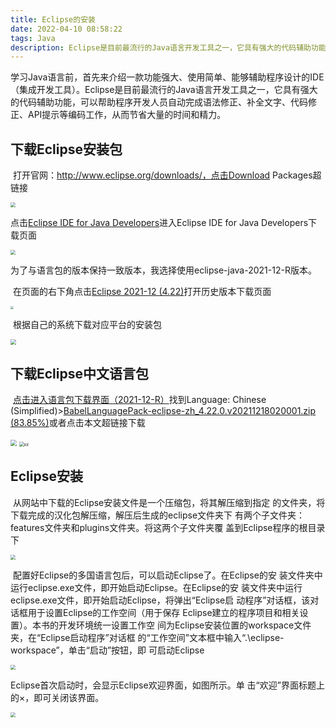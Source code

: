 ```yaml
---
title: Eclipse的安装
date: 2022-04-10 08:58:22
tags: Java
description: Eclipse是目前最流行的Java语言开发工具之一，它具有强大的代码辅助功能，可以帮助程序开发人员自动完成语法修正、补全文字、代码修正、API提示等编码工作，从而节省大量的时间和精力。本篇文章将带你安装Eclipse
---
```


​		学习Java语言前，首先来介绍一款功能强大、使用简单、能够辅助程序设计的IDE（集成开发工具）。Eclipse是目前最流行的Java语言开发工具之一，它具有强大的代码辅助功能，可以帮助程序开发人员自动完成语法修正、补全文字、代码修正、API提示等编码工作，从而节省大量的时间和精力。

## 下载Eclipse安装包

​		打开官网：http://www.eclipse.org/downloads/，点击Download Packages超链接

<img src="https://s3.bmp.ovh/imgs/2022/04/10/84b1f723e024c1c7.png" style="zoom:50%;" />



点击[Eclipse IDE for Java Developers](https://www.eclipse.org/downloads/packages/release/2022-03/r/eclipse-ide-java-developers)进入Eclipse IDE for Java Developers下载页面

<img src="https://s3.bmp.ovh/imgs/2022/04/10/66f4ae680b05dfa2.png" style="zoom:50%;" />



为了与语言包的版本保持一致版本，我选择使用eclipse-java-2021-12-R版本。

​		在页面的右下角点击[Eclipse 2021-12 (4.22)](https://www.eclipse.org/downloads/packages/release/2021-12/r)打开历史版本下载页面

<img src="https://s3.bmp.ovh/imgs/2022/04/10/4ca63736e7dad557.png" style="zoom:33%;" />

​		根据自己的系统下载对应平台的安装包

<img src="https://s3.bmp.ovh/imgs/2022/04/10/6fea9a7ca9e9ac8a.png" style="zoom:55%;" />



## 下载Eclipse中文语言包

​		[点击进入语言包下载界面（2021-12-R）](https://download.eclipse.org/technology/babel/babel_language_packs/R0.19.2/2021-12/2021-12.php)找到Language: Chinese (Simplified)>[BabelLanguagePack-eclipse-zh_4.22.0.v20211218020001.zip (83.85%)](http://www.eclipse.org/downloads/download.php?file=/technology/babel/babel_language_packs/R0.19.2/2021-12/BabelLanguagePack-eclipse-zh_4.22.0.v20211218020001.zip)或者点击本文超链接下载

<img src="https://s3.bmp.ovh/imgs/2022/04/10/b3d1fc34519897e3.png" style="zoom:60%;" />

<img src="https://s3.bmp.ovh/imgs/2022/04/10/85f3976c41c744fe.png" alt="xz" style="zoom:50%;" />





## Eclipse安装

​		从网站中下载的Eclipse安装文件是一个压缩包，将其解压缩到指定 的文件夹，将下载完成的汉化包解压缩，解压后生成的eclipse文件夹下 有两个子文件夹：features文件夹和plugins文件夹。将这两个子文件夹覆 盖到Eclipse程序的根目录下

<img src="https://s3.bmp.ovh/imgs/2022/04/10/7edd98802f70b668.png" style="zoom:50%;" />

​		配置好Eclipse的多国语言包后，可以启动Eclipse了。在Eclipse的安 装文件夹中运行eclipse.exe文件，即开始启动Eclipse。在Eclipse的安 装文件夹中运行eclipse.exe文件，即开始启动Eclipse，将弹出“Eclipse启 动程序”对话框，该对话框用于设置Eclipse的工作空间（用于保存 Eclipse建立的程序项目和相关设置）。本书的开发环境统一设置工作空 间为Eclipse安装位置的workspace文件夹，在“Eclipse启动程序”对话框 的“工作空间”文本框中输入“.\eclipse-workspace”，单击“启动”按钮，即 可启动Eclipse

<img src="https://s3.bmp.ovh/imgs/2022/04/10/b98665e650d5d58c.png" style="zoom:50%;" />

Eclipse首次启动时，会显示Eclipse欢迎界面，如图所示。单 击“欢迎”界面标题上的×，即可关闭该界面。

<img src="https://s3.bmp.ovh/imgs/2022/04/10/a62e77c05b0b6c2b.png" style="zoom:50%;" />



